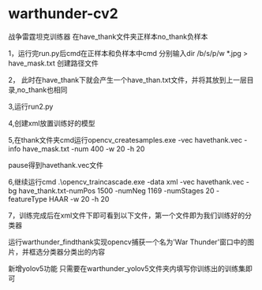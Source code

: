 # warthunder-cv2
战争雷霆坦克训练器
在have_thank文件夹正样本no_thank负样本

1，运行完run.py后cmd在正样本和负样本中cmd 分别输入dir /b/s/p/w *.jpg > have_mask.txt 创建路径文件

2， 此时在have_thank下就会产生一个have_than.txt文件，并将其放到上一层目录,no_thank也相同

3,运行run2.py

4,创建xml放置训练好的模型

5,在thank文件夹cmd运行opencv_createsamples.exe -vec havethank.vec -info have_mask.txt -num 400 -w 20 -h 20

pause得到havethank.vec文件

6,继续运行cmd .\opencv_traincascade.exe  -data xml -vec havethank.vec -bg have_thank.txt-numPos 1500 -numNeg 1169 -numStages 20 -featureType HAAR -w 20 -h 20

7，训练完成后在xml文件下即可看到以下文件，第一个文件即为我们训练好的分类器

运行warthunder_findthank实现opencv捕获一个名为'War Thunder'窗口中的图片，并框选分类器分类出的内容
 
 
 
 新增yolov5功能
 只需要在warthunder_yolov5文件夹内填写你训练出的训练集即可
